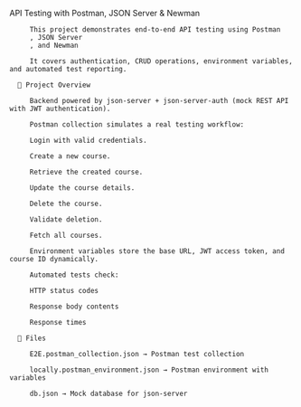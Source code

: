 API Testing with Postman, JSON Server & Newman

         This project demonstrates end-to-end API testing using Postman
         , JSON Server
         , and Newman
         
         It covers authentication, CRUD operations, environment variables, and automated test reporting.
      
      🔹 Project Overview
      
         Backend powered by json-server + json-server-auth (mock REST API with JWT authentication).
         
         Postman collection simulates a real testing workflow:
         
         Login with valid credentials.
         
         Create a new course.
         
         Retrieve the created course.
         
         Update the course details.
         
         Delete the course.
         
         Validate deletion.
         
         Fetch all courses.
         
         Environment variables store the base URL, JWT access token, and course ID dynamically.
         
         Automated tests check:
         
         HTTP status codes
         
         Response body contents
         
         Response times
      
      🔹 Files
      
         E2E.postman_collection.json → Postman test collection
         
         locally.postman_environment.json → Postman environment with variables
         
         db.json → Mock database for json-server

